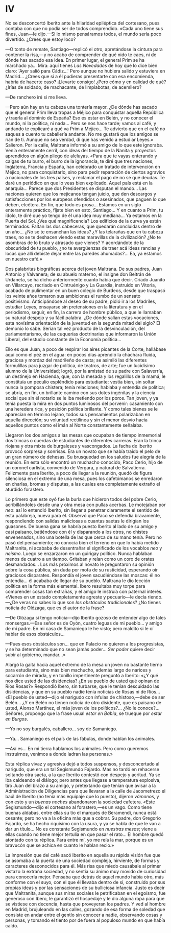 # IV

No se desconcertó Iberito ante la hilaridad epiléptica del cortesano, pues
contaba con que no podía ser de todos comprendido. «Cada uno tiene sus fines,
Juan—le dijo.—Si lo mismo pensáramos todos, el mundo sería poco divertido.
¿Crees que estoy loco?

—O tonto de remate, Santiago—replicó el otro, apretándose la cintura para
contener la risa,—y no acabo de comprender de qué nido te caes, ni de dónde has
sacado esa idea. En primer lugar, el general Prim se ha marchado ya...  Mira:
aquí tienes *Las Novedades* de hoy que lo dice bien claro: 'Ayer salió para
Cádiz...' Pero aunque no hubiera salido y estuviera en Madrid... ¿Crees que si
a él pudieras presentarte con esa encomienda, habría de hacerte caso?
¡Llevarte consigo! ¿Pero cómo y en calidad de qué? ¿Irías de soldado, de
machacante, de limpiabotas, de acemilero?

—De ranchero iré si me lleva.

—Pero aún hay en tu cabeza una tontería mayor. ¿De dónde has sacado que el
general Prim lleva tropas a Méjico para conquistar aquella República y traerla
al dominio de España? Eso es estar en Belén, y no conocer el mundo, ni la
política, ni nada... Pero se nos hace tarde; vamos al café, y andando te
explicaré a qué va Prim a Méjico... Te advierto que en el café no saques
a cuento tu caballería andante. No me gustará que los amigos se rían de ti.
Aunque no sea verdad, di que has venido a estudiar Leyes.» Salieron. Por la
calle, Maltrana informó a su amigo de lo que este ignoraba. Venía enteramente
cerril, con ideas del tiempo de la Nanita y proyectos aprendidos en algún
pliego de aleluyas. «Para que te vayas enterando y caigas de tu burro, el burro
de la ignorancia, te diré que tres naciones, Inglaterra, Francia y España, han
celebrado un tratado de intervención en Méjico, no para conquistarlo, sino para
pedir reparación de ciertos agravios a nacionales de los tres países,
y reclamar el pago de no sé qué deudas. Te daré un periódico en que lo veas
bien explicado. Aquel país está en la anarquía... Parece que dos Presidentes se
disputan el mando... Las naciones quieren que los mejicanos tengan juicio, que
den descargos y satisfacciones por los europeos ofendidos o asesinados, que
paguen lo que deben, etcétera. En fin, que todo es prosa... Estamos en un siglo
enteramente práctico, fíjate bien en esto, Santiago... Y en cuanto a Prim, tu
ídolo, te diré que yo tengo de él una idea muy mediana... Ya estamos en la
Puerta del Sol. ¿Ves qué magnificencia? Los edificios de la curva ya están
terminados. Faltan las dos cabeceras, que quedarán concluidas dentro de un
año... ¿No se te ensanchan las ideas? ¿Y las telarañas que en tu cabeza traes,
no se te deshacen viendo estas maravillas de la civilización? ¿No te asombras
de lo bruto y atrasado que vienes? Y acordándote de la obscuridad de tu pueblo,
¿no te avergüenzas de traer acá ideas rancias y locas que allí debiste dejar
entre las paredes ahumadas?... Ea, ya estamos en nuestro café.»

Dos palabritas biográficas acerca del joven Maltrana. De sus padres, Juan
Antonio y Valvanera; de su abuelo materno, el insigne don Beltrán de Urdaneta,
se ha dicho anteriormente cuanto había que decir. Criado Juanito en Villarcayo,
recriado en Cintruénigo y La Guardia, instruido en Vitoria, acabado de
pulimentar en un buen colegio de Burdeos, desde que traspasó los veinte años
tomaron sus ambiciones el rumbo de un sensato positivismo. Anticipándose al
deseo de su padre, pidió ir a los Madriles, estudiar Leyes, ensayarse sin
pretensiones en la literatura y en el periodismo, seguir, en fin, la carrera de
hombre público, a que le llamaban su natural despejo y su fácil palabra. ¿De
dónde salían estas vocaciones, esta novísima orientación de la juventud en la
segunda mitad del siglo? El demonio lo sabe. Serían tal vez producto de la
desvinculación, del parlamentarismo, de las cuquerías doctrinarias que
informaron la Unión Liberal, del estudio constante de la Economía política...

Ello es que Juan, a poco de respirar los aires picantes de la Corte, hallábase
aquí como el pez en el agua: en pocos días aprendió la cháchara fluida,
graciosa y mordaz del madrileño de casta; se asimiló las diferentes formulillas
para juzgar de política, de teatros, de arte; fue un lucidísimo alumno de la
Universidad; logró, por la amistad de su padre con Salaverría, un destinejo en
Hacienda, que, con la mesada y los regalillos de la mamá, le constituía un
peculio espléndido para estudiante; vestía bien, sin soltar nunca la pomposa
chistera; tenía relaciones; hablaba y entendía de política; se abría, en fin,
un brillante camino con sus dotes ingénitas y la ciencia social que sin él
notarlo se le iba metiendo por los poros. Tan joven, y ya tenía puesta la mira
en dos puntos luminosos del porvenir: casamiento con una heredera rica,
y posición política brillante. Y como tales bienes se le aparecían en término
lejano, todos sus pensamientos polarizaban en aquella dirección; su voluntad
rectilínea y sin el menor desvío hacia aquellos puntos como el imán al Norte
constantemente señalaba.

Llegaron los dos amigos a las mesas que ocupaban de tiempo inmemorial dos
trincas o cuerdas de estudiantes de diferentes carreras. Eran la trinca riojana
y otra mixta de burgaleses y vascongados. La facha de Iberito provocó sorpresa
y sonrisas. Era un novato que se había traído el pelo de un gran número de
dehesas. Su brusquedad en los saludos fue alegría de la reunión. En esta sólo
encontró un muchacho conocido, Paco Cerio, hijo de un coronel carlista,
convenido de Vergara, y natural de Salvatierra. Felizmente para Iberito, a poco
de llegar a la reunión, quedó de figura silenciosa en el extremo de una mesa,
pues los cafetómanos se enredaron en charlas, bromas y disputas, a las cuales
era completamente extraño el aturdido forastero.

Lo primero que este oyó fue la burla que hicieron todos del pobre Cerio,
acribillándoles desde una y otra mesa con pullas acerbas. Le motejaban por
*neo*: así lo entendió Iberito, sin llegar a penetrar claramente el sentido de
esta palabreja, nueva para él. Observó que Paco se defendía bravamente,
respondiendo con salidas maliciosas a cuantas saetas le dirigían los guasones.
De buena gana se habría puesto Iberito al lado de su amigo y casi paisano,
batiéndose con él y disparando a los otros, no chistes envenenados, sino una
botella de las que cerca de su mano tenía. Pero no pasó del pensamiento; no
conocía bien el terreno en que lo había metido Maltranita, ni acababa de
desentrañar el significado de los vocablos *neo* y *neísmo*. Luego se
enzarzaron en un guirigay político. Nunca hablaban menos de cuatro a un tiempo.
Gritaban y reían como un coro de orates desmandados... Los más próximos al
novato le preguntaron su opinión sobre la cosa pública, sin duda por mofa de su
rusticidad, esperando oír graciosos disparates. Respondía el joven sacudiéndose
las moscas: él no entendía... él acababa de llegar de su pueblo.  Maltrana le
dio lección política en la forma más elemental. Ibero resultaba muy torpe para
comprender cosas tan extrañas, y el amigo le instruía con paternal interés.
«Vienes en un estado completamente agreste y pecuario—le decía riendo.—¿De
veras no sabes lo que son *los obstáculos tradicionales*? ¿No tienes noticia de
Olózaga, que es el autor de la frase?

—De Olózaga sí tengo noticia—dijo Iberito gozoso de entender algo de tales
monsergas.—Ese señor es de Oyón, cuatro leguas de mi pueblo... y amigo de mi
padre. En mi casa de Samaniego le he visto; pero maldito si le oí hablar de
esos obstáculos...

—Pues esos obstáculos son... que en Palacio no quieren a los progresistas, y se
ha determinado que no sean jamás poder... *Ser poder* quiere decir subir al
gobierno, mandar...»

Alargó la gaita hacia aquel extremo de la mesa un joven no bastante tierno para
estudiante, sino más bien machucho, además largo de narices y socarrón de
mirada, y en tonillo impertinente preguntó a Iberito: «¿Y qué nos dice usted de
las disidencias? ¿En su pueblo de usted qué opinan de Ríos Rosas?» Respondió
Ibero, sin turbarse, que le tenían descuidado las disidencias, y que en su
pueblo nadie tenía noticias de Rosas ni de Ríos... «El pueblo de usted—dijo el
narigudo con ínfulas de chistoso,—debe de ser Belén... ¿Y en Belén no tienen
noticia de otro disidente, que es paisano de usted, Alonso Martínez, el más
joven de los políticos?... ¿No le conoce?... Señores, propongo que la frase
usual *estar en Babia*, se trueque por *estar en Burgos*.

—Yo no soy burgalés, caballero... soy de Samaniego.

—Ya... Samaniego es el país de las fábulas, donde hablan los animales.

—Así es... En mi tierra hablamos los animales. Pero como queremos instruirnos,
venimos a donde ladran las personas.»

Esta réplica vivaz y agresiva dejó a todos suspensos, y desconcertado al
narigudo, que era un tal Segismundo Fajardo. Mas no tardó en rehacerse soltando
otra saeta, a la que Iberito contestó con despejo y acritud. Ya se iba
caldeando el diálogo; pero antes que llegase a temperatura explosiva, tiró Juan
del brazo a su amigo, y pretextando que tenían que avisar a la Administración
de Diligencias para que llevaran a la calle de Jacometrezo el baúl de Iberito
(no tenía más equipaje que lo puesto), dijeron *vámonos*, y con esto y un
*buenas noches* abandonaron la sociedad cafetera. «Este Segismundo—dijo el
cortesano al forastero,—es un vago. Como tiene buenas aldabas, entre ellas su
tío el marqués de Beramendi, nunca está cesante; pero no va a la oficina más
que a cobrar. Su padre, don Gregorio Fajardo, se ha hecho riquísimo con la
usura, y ya se habla de que le van a dar un título... No es constante
Segismundo en *nuestras mesas*; viene a ellas cuando no tiene mejor tertulia en
que pasar el rato... El hombre quedó atontado con tu réplica. Para entre mí, yo
me reía la mar, porque es un bravucón que se achica en cuanto le hablan recio.»

La impresión que del café sacó Iberito en aquella su rápida visión fue que se
asomaba a la puerta de una sociedad compleja, hirviente, de formas y caracteres
desconocidos para él. Más risa que miedo causábale al primer vistazo la extraña
sociedad, y no sentía su ánimo muy movido de curiosidad para conocerla mejor.
Pensaba que detrás de aquel mundo había otro, más conforme con el suyo, con el
que él llevaba dentro de sí, construido por sus propias ideas y por las
sensaciones de su bulliciosa infancia. Justo es decir que Maltranita, aunque
sus miras sociales le petrificaban en el egoísmo, fue generoso con Ibero, le
garantizó el hospedaje y le dio alguna ropa para que se vistiese con decencia,
hasta que proveyeran los padres. Y ved al hombre en Madrid, brujuleando en las
calles, gozando de esa forma de soledad que consiste en andar entre el gentío
sin conocer a nadie, observando cosas y personas, y tomando el tiento por de
fuera al populoso mundo en que había caído.
